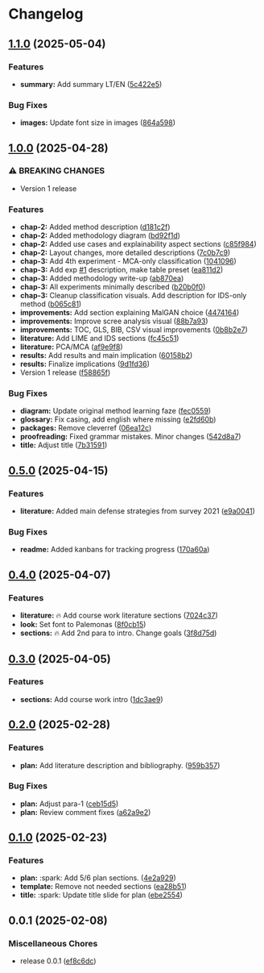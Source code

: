 # Changelog

## [1.1.0](https://github.com/onlyidev/bachelor.thesis/compare/v1.0.0...v1.1.0) (2025-05-04)


### Features

* **summary:** Add summary LT/EN ([5c422e5](https://github.com/onlyidev/bachelor.thesis/commit/5c422e55f98d0db3c40060cff2398bbd0e2dde59))


### Bug Fixes

* **images:** Update font size in images ([864a598](https://github.com/onlyidev/bachelor.thesis/commit/864a5986e7104122c589e20574d586720d0ff01c))

## [1.0.0](https://github.com/onlyidev/bachelor.thesis/compare/v0.5.0...v1.0.0) (2025-04-28)


### ⚠ BREAKING CHANGES

* Version 1 release

### Features

* **chap-2:** Added method description ([d181c2f](https://github.com/onlyidev/bachelor.thesis/commit/d181c2fda3bb8c72c1c7d61be38eda91d2d03dd0))
* **chap-2:** Added methodology diagram ([bd92f1d](https://github.com/onlyidev/bachelor.thesis/commit/bd92f1d67365e6519b4b89b52ee07bbca2496a3f))
* **chap-2:** Added use cases and explainability aspect sections ([c85f984](https://github.com/onlyidev/bachelor.thesis/commit/c85f984387d223d6d602b4ec895f42e319b1fd9e))
* **chap-2:** Layout changes, more detailed descriptions ([7c0b7c9](https://github.com/onlyidev/bachelor.thesis/commit/7c0b7c9335fc7129d0d695b39d90e7435d3c8d2b))
* **chap-3:** Add 4th experiment - MCA-only classification ([1041096](https://github.com/onlyidev/bachelor.thesis/commit/104109631a03ccc2d6c28495d103f2f59812aa64))
* **chap-3:** Add exp [#1](https://github.com/onlyidev/bachelor.thesis/issues/1) description, make table preset ([ea811d2](https://github.com/onlyidev/bachelor.thesis/commit/ea811d22b52bcf1fb0d8e06c4c405b1f12397fc6))
* **chap-3:** Added methodology write-up ([ab870ea](https://github.com/onlyidev/bachelor.thesis/commit/ab870eac29dfb25e672fed93d23dfb975d2c49d8))
* **chap-3:** All experiments minimally described ([b20b0f0](https://github.com/onlyidev/bachelor.thesis/commit/b20b0f05d9a9e9f870127ff2ef39fd56ca87ea62))
* **chap-3:** Cleanup classification visuals. Add description for IDS-only method ([b065c81](https://github.com/onlyidev/bachelor.thesis/commit/b065c81a98ee3bbba49172bcc83244deca9a32bc))
* **improvements:** Add section explaining MalGAN choice ([4474164](https://github.com/onlyidev/bachelor.thesis/commit/447416425ef9ff95b1447142edf50baa1c739366))
* **improvements:** Improve scree analysis visual ([88b7a93](https://github.com/onlyidev/bachelor.thesis/commit/88b7a9399f435f861b92437a4da5ba3a1538dafe))
* **improvements:** TOC, GLS, BIB, CSV visual improvements ([0b8b2e7](https://github.com/onlyidev/bachelor.thesis/commit/0b8b2e751beda702e48408514217695e115a6491))
* **literature:** Add LIME and IDS sections ([fc45c51](https://github.com/onlyidev/bachelor.thesis/commit/fc45c51769adb8eccf1a2aef9a3a230312eb5a19))
* **literature:** PCA/MCA ([af9e9f8](https://github.com/onlyidev/bachelor.thesis/commit/af9e9f83d56db7362eba5ff0245d165ff4ad34d1))
* **results:** Add results and main implication ([60158b2](https://github.com/onlyidev/bachelor.thesis/commit/60158b27feb4b77728bd4f014ec73431ed9e9e83))
* **results:** Finalize implications ([9d1fd36](https://github.com/onlyidev/bachelor.thesis/commit/9d1fd368500af44a2d9470724904a3064ee52872))
* Version 1 release ([f58865f](https://github.com/onlyidev/bachelor.thesis/commit/f58865f914d25577ce2b76f14b1213963eb72f4d))


### Bug Fixes

* **diagram:** Update original method learning faze ([fec0559](https://github.com/onlyidev/bachelor.thesis/commit/fec05591e480587a0f7db650753e0da8bdd7a23b))
* **glossary:** Fix casing, add english where missing ([e2fd60b](https://github.com/onlyidev/bachelor.thesis/commit/e2fd60ba862604055fcc0eec5ed56e7c3c326472))
* **packages:** Remove cleverref ([06ea12c](https://github.com/onlyidev/bachelor.thesis/commit/06ea12c888b892901c2b66576f9e32318d0ca89c))
* **proofreading:** Fixed grammar mistakes. Minor changes ([542d8a7](https://github.com/onlyidev/bachelor.thesis/commit/542d8a7dc33d9c783ab085ac5f989b7c0ff3bc0d))
* **title:** Adjust title ([7b31591](https://github.com/onlyidev/bachelor.thesis/commit/7b31591baf71af3b3be646d472b68206766d75b0))

## [0.5.0](https://github.com/onlyidev/bachelor.thesis/compare/v0.4.0...v0.5.0) (2025-04-15)


### Features

* **literature:** Added main defense strategies from survey 2021 ([e9a0041](https://github.com/onlyidev/bachelor.thesis/commit/e9a004165cd12527aac78965d1b1759f63d51594))


### Bug Fixes

* **readme:** Added kanbans for tracking progress ([170a60a](https://github.com/onlyidev/bachelor.thesis/commit/170a60a7625f8d3acd3d05e83643fe4df982de65))

## [0.4.0](https://github.com/onlyidev/bachelor.thesis/compare/v0.3.0...v0.4.0) (2025-04-07)


### Features

* **literature:** :fire: Add course work literature sections ([7024c37](https://github.com/onlyidev/bachelor.thesis/commit/7024c37400ee13645eceb65f3f55d756a2aa8669))
* **look:** Set font to Palemonas ([8f0cb15](https://github.com/onlyidev/bachelor.thesis/commit/8f0cb15f2fcdd78576a2cca9e9c2037722037255))
* **sections:** :fire: Add 2nd para to intro. Change goals ([3f8d75d](https://github.com/onlyidev/bachelor.thesis/commit/3f8d75db6150bdcae0b6b64fb9929e667a41b463))

## [0.3.0](https://github.com/onlyidev/bachelor.thesis/compare/v0.2.0...v0.3.0) (2025-04-05)


### Features

* **sections:** Add course work intro ([1dc3ae9](https://github.com/onlyidev/bachelor.thesis/commit/1dc3ae95de96b990c009216397d79ea815a822b1))

## [0.2.0](https://github.com/onlyidev/bachelor.thesis/compare/v0.1.0...v0.2.0) (2025-02-28)


### Features

* **plan:** Add literature description and bibliography. ([959b357](https://github.com/onlyidev/bachelor.thesis/commit/959b357b1db5882a72222091a0e9117d2fbf5048))


### Bug Fixes

* **plan:** Adjust para-1 ([ceb15d5](https://github.com/onlyidev/bachelor.thesis/commit/ceb15d5292003bc71e7cdddc3925792cfe926565))
* **plan:** Review comment fixes ([a62a9e2](https://github.com/onlyidev/bachelor.thesis/commit/a62a9e2e37142ad8c9c010e1a9695694a2e2a621))

## [0.1.0](https://github.com/onlyidev/bachelor.thesis/compare/v0.0.1...v0.1.0) (2025-02-23)


### Features

* **plan:** :spark: Add 5/6 plan sections. ([4e2a929](https://github.com/onlyidev/bachelor.thesis/commit/4e2a9295fbd50378f8a9dc32b329dbdf6f3494bb))
* **template:** Remove not needed sections ([ea28b51](https://github.com/onlyidev/bachelor.thesis/commit/ea28b514537943449829848308a46594100c2a61))
* **title:** :spark: Update title slide for plan ([ebe2554](https://github.com/onlyidev/bachelor.thesis/commit/ebe2554cd23136f118c07479f713bc2d23c143df))

## 0.0.1 (2025-02-08)


### Miscellaneous Chores

* release 0.0.1 ([ef8c6dc](https://github.com/onlyidev/bachelor.thesis/commit/ef8c6dcd3d558493c960eba6efb252b9f1a9670e))
